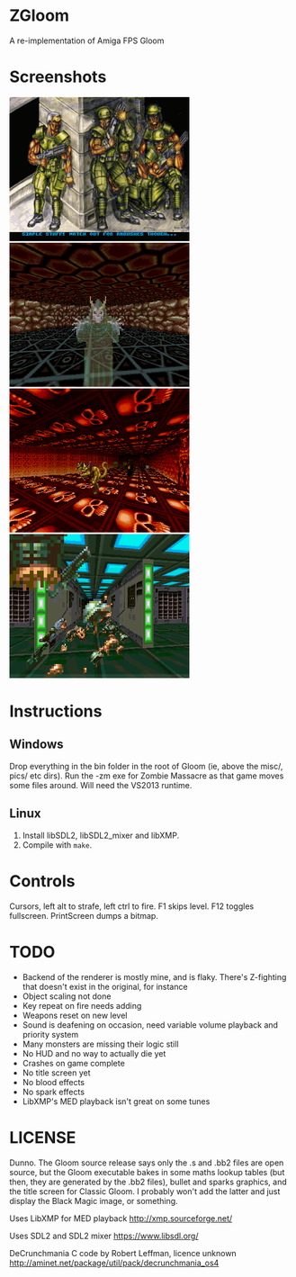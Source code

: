 # ZGloom

A re-implementation of Amiga FPS Gloom

# Screenshots

![font.png](screenshots/font.png)
![deluxe2.png](screenshots/deluxe2.png)
![deluxe3.png](screenshots/deluxe3.png)
![organs.png](screenshots/organs.png)

# Instructions

## Windows

Drop everything in the bin folder in the root of Gloom (ie, above the misc/, pics/ etc dirs). Run the -zm exe for Zombie Massacre as that game moves some files around. 
Will need the VS2013 runtime.

## Linux

1. Install libSDL2, libSDL2_mixer and libXMP.
2. Compile with `make`.

# Controls

Cursors, left alt to strafe, left ctrl to fire. F1 skips level. F12 toggles fullscreen. PrintScreen dumps a bitmap.

# TODO
* Backend of the renderer is mostly mine, and is flaky. There's Z-fighting that doesn't exist in the original, for instance
* Object scaling not done
* Key repeat on fire needs adding
* Weapons reset on new level
* Sound is deafening on occasion, need variable volume playback and priority system
* Many monsters are missing their logic still
* No HUD and no way to actually die yet
* Crashes on game complete
* No title screen yet
* No blood effects
* No spark effects
* LibXMP's MED playback isn't great on some tunes

# LICENSE

Dunno. The Gloom source release says only the .s and .bb2 files are open source, but the Gloom executable bakes in some maths lookup tables (but then, they are generated by the .bb2 files), bullet and sparks graphics, and 
the title screen for Classic Gloom. I probably won't add the latter and just display the Black Magic image, or something.

Uses LibXMP for MED playback
http://xmp.sourceforge.net/

Uses SDL2 and SDL2 mixer
https://www.libsdl.org/

DeCrunchmania C code by Robert Leffman, licence unknown
http://aminet.net/package/util/pack/decrunchmania_os4


